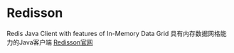 
# Redisson
Redis Java Client with features of In-Memory Data Grid
具有内存数据网格能力的Java客户端
[Redisson官网](https://redisson.org/)
